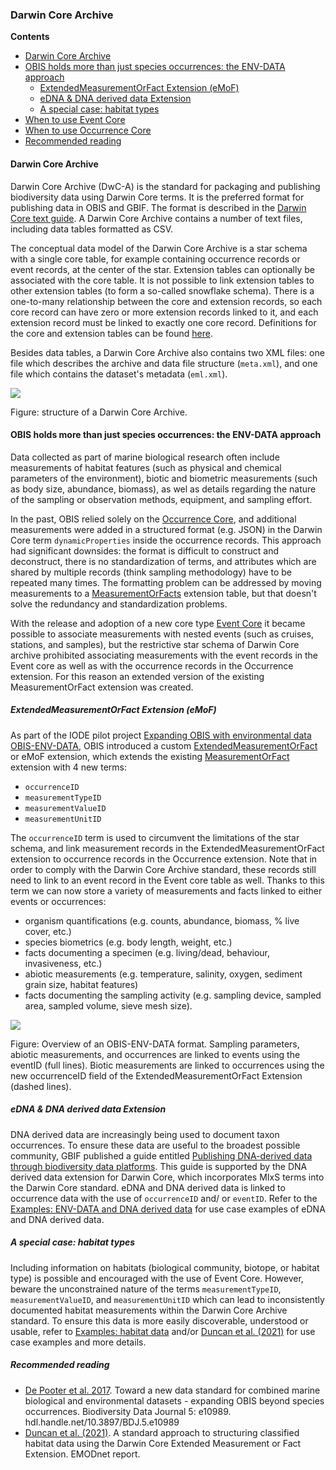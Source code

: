 ### Darwin Core Archive

**Contents**

- [Darwin Core Archive](#darwin-core-archive)
- [OBIS holds more than just species occurrences: the ENV-DATA approach](#obis-holds-more-than-just-species-occurrences-the-env-data-approach)
  - [ExtendedMeasurementOrFact Extension (eMoF)](#extendedmeasurementorfact-extension-emof)
  - [eDNA & DNA derived data Extension](#edna-dna-derived-data-extension)
  - [A special case: habitat types](#a-special-case-habitat-types)
- [When to use Event Core](#when-to-use-event-core)
- [When to use Occurrence Core](#when-to-use-occurrence-core)
- [Recommended reading](#recommended-reading)

#### Darwin Core Archive

Darwin Core Archive (DwC-A) is the standard for packaging and publishing biodiversity data using Darwin Core terms. It is the preferred format for publishing data in OBIS and GBIF. The format is described in the [Darwin Core text guide](https://dwc.tdwg.org/text/). A Darwin Core Archive contains a number of text files, including data tables formatted as CSV.

The conceptual data model of the Darwin Core Archive is a star schema with a single core table, for example containing occurrence records or event records, at the center of the star. Extension tables can optionally be associated with the core table. It is not possible to link extension tables to other extension tables (to form a so-called snowflake schema). There is a one-to-many relationship between the core and extension records, so each core record can have zero or more extension records linked to it, and each extension record must be linked to exactly one core record. Definitions for the core and extension tables can be found [here](http://rs.gbif.org/).

Besides data tables, a Darwin Core Archive also contains two XML files: one file which describes the archive and data file structure (`meta.xml`), and one file which contains the dataset's metadata (`eml.xml`).

<img src="images/dwca.png" class="img-responsive img-responsive-50"/>
<p class="caption-50">Figure: structure of a Darwin Core Archive.</p>

#### OBIS holds more than just species occurrences: the ENV-DATA approach

Data collected as part of marine biological research often include measurements of habitat features (such as physical and chemical parameters of the environment), biotic and biometric measurements (such as body size, abundance, biomass), as wel as details regarding the nature of the sampling or observation methods, equipment, and sampling effort.

In the past, OBIS relied solely on the [Occurrence Core](http://rs.gbif.org/core/dwc_occurrence_2015-07-02.xml), and additional measurements were added in a structured format (e.g. JSON) in the Darwin Core term `dynamicProperties` inside the occurrence records. This approach had significant downsides: the format is difficult to construct and deconstruct, there is no standardization of terms, and attributes which are shared by multiple records (think sampling methodology) have to be repeated many times. The formatting problem can be addressed by moving measurements to a [MeasurementOrFacts](http://rs.gbif.org/extension/dwc/measurements_or_facts.xml) extension table, but that doesn't solve the redundancy and standardization problems.

With the release and adoption of a new core type [Event Core](http://rs.gbif.org/core/dwc_event_2015_05_29.xml) it became possible to associate measurements with nested events (such as cruises, stations, and samples), but the restrictive star schema of Darwin Core archive prohibited associating measurements with the event records in the Event core as well as with the occurrence records in the Occurrence extension. For this reason an extended version of the existing MeasurementOrFact extension was created.

##### ExtendedMeasurementOrFact Extension (eMoF)

As part of the IODE pilot project [Expanding OBIS with environmental data OBIS-ENV-DATA](https://www.iode.org/index.php?option=com_content&view=article&id=463&Itemid=100200), OBIS introduced a custom [ExtendedMeasurementOrFact](http://rs.gbif.org/extension/obis/extended_measurement_or_fact.xml) or eMoF extension, which extends the existing [MeasurementOrFact](http://rs.gbif.org/extension/dwc/measurements_or_facts.xml) extension with 4 new terms:

- `occurrenceID`
- `measurementTypeID`
- `measurementValueID`
- `measurementUnitID`

The `occurrenceID` term is used to circumvent the limitations of the star schema, and link measurement records in the ExtendedMeasurementOrFact extension to occurrence records in the Occurrence extension. Note that in order to comply with the Darwin Core Archive standard, these records still need to link to an event record in the Event core table as well. Thanks to this term we can now store a variety of measurements and facts linked to either events or occurrences:

- organism quantifications (e.g. counts, abundance, biomass, % live cover, etc.)
- species biometrics (e.g. body length, weight, etc.)
- facts documenting a specimen (e.g. living/dead, behaviour, invasiveness, etc.)
- abiotic measurements (e.g. temperature, salinity, oxygen, sediment grain size, habitat features)
- facts documenting the sampling activity (e.g. sampling device, sampled area, sampled volume, sieve mesh size).

<img src="images/EventCoreSchema.png" class="img-responsive img-responsive-50"/>
<p class="caption-50">Figure: Overview of an OBIS-ENV-DATA format. Sampling parameters, abiotic measurements, and occurrences are linked to events using the eventID (full lines). Biotic measurements are linked to occurrences using the new occurrenceID field of the ExtendedMeasurementOrFact Extension (dashed lines).</p>

##### eDNA & DNA derived data Extension

DNA derived data are increasingly being used to document taxon occurrences. To ensure these data are useful to the broadest possible community, GBIF published a guide entitled [Publishing DNA-derived data through biodiversity data platforms](https://docs.gbif-uat.org/publishing-dna-derived-data/1.0/en/). This guide is supported by the DNA derived data extension for Darwin Core, which incorporates MIxS terms into the Darwin Core standard. eDNA and DNA derived data is linked to occurrence data with the use of `occurrenceID` and/ or `eventID`. Refer to the [Examples: ENV-DATA and DNA derived data](dna_data.html) for use case examples of eDNA and DNA derived data. 

##### A special case: habitat types

Including information on habitats (biological community, biotope, or habitat type) is possible and encouraged with the use of Event Core. However, beware the unconstrained nature of the terms `measurementTypeID`, `measurementValueID`, and `measurementUnitID` which can lead to inconsistently documented habitat measurements within the Darwin Core Archive standard. To ensure this data is more easily discoverable, understood or usable, refer to [Examples: habitat data](other_data_types#habitat-data.html) and/or [Duncan et al. (2021)](https://www.emodnet-seabedhabitats.eu/resources/documents-and-outreach/#h3298bcd0a15741a8a0ac1c8b4576f7c5) for use case examples and more details.

##### Recommended reading

* [De Pooter et al. 2017](https://bdj.pensoft.net/articles.php?id=10989). Toward a new data standard for combined marine biological and environmental datasets - expanding OBIS beyond species occurrences. Biodiversity Data Journal 5: e10989. hdl.handle.net/10.3897/BDJ.5.e10989
* [Duncan et al. (2021)](https://www.emodnet-seabedhabitats.eu/resources/documents-and-outreach/#h3298bcd0a15741a8a0ac1c8b4576f7c5). A standard approach to structuring classified habitat data using the Darwin Core Extended Measurement or Fact Extension. EMODnet report.
